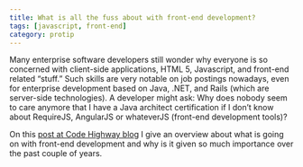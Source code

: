```yaml
---
title: What is all the fuss about with front-end development?
tags: [javascript, front-end]
category: protip
---
```


Many enterprise software developers still wonder why everyone is so concerned with client-side applications, HTML 5, Javascript, and front-end related “stuff.” Such skills are very notable on job postings nowadays, even for enterprise development based on Java, .NET, and Rails (which are server-side technologies). A developer might ask: Why does nobody seem to care anymore that I have a Java architect certification if I don’t know about RequireJS, AngularJS or whateverJS (front-end development tools)?

On this [post at Code Highway blog](http://avenuecode.com/what-is-all-the-fuss-about-with-front-end-development-2/) I give an overview about what is going on with front-end development and why is it given so much importance over the past couple of years.
